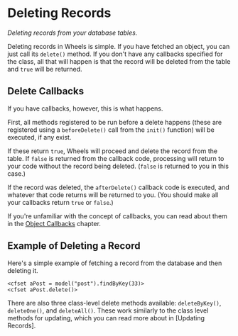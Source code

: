 # Deleting Records

*Deleting records from your database tables.*

Deleting records in Wheels is simple. If you have fetched an object, you can just call its `delete()` method. If you don't have any callbacks specified for the class, all that will happen is that the record will be deleted from the table and `true` will be returned.

## Delete Callbacks

If you have callbacks, however, this is what happens.

First, all methods registered to be run before a delete happens (these are registered using a `beforeDelete()` call from the `init()` function) will be executed, if any exist.

If these return `true`, Wheels will proceed and delete the record from the table. If `false` is returned from the callback code, processing will return to your code without the record being deleted. (`false` is returned to you in this case.)

If the record was deleted, the `afterDelete()` callback code is executed, and whatever that code returns will be returned to you. (You should make all your callbacks return `true` or `false`.)

If you're unfamiliar with the concept of callbacks, you can read about them in the [Object Callbacks][1] chapter.

## Example of Deleting a Record

Here's a simple example of fetching a record from the database and then deleting it.

	<cfset aPost = model("post").findByKey(33)>
	<cfset aPost.delete()>

There are also three class-level delete methods available: `deleteByKey()`, `deleteOne()`, and `deleteAll()`. These work similarly to the class level methods for updating, which you can read more about in [Updating Records].

[1]: Object%20Callbacks.md
[2]: Updating%20Records.md